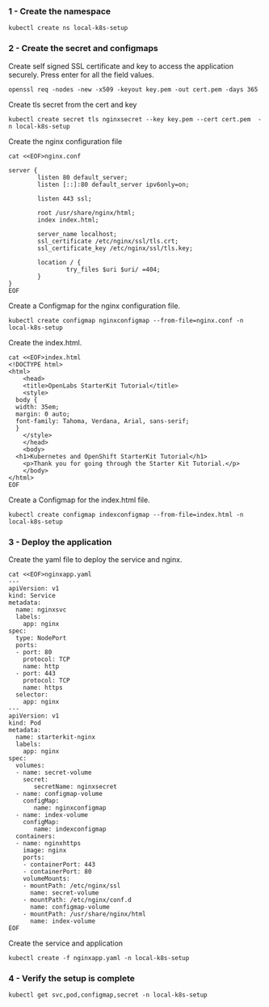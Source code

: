### 1 - Create the namespace

```execute
kubectl create ns local-k8s-setup
```

### 2 - Create the secret and configmaps

Create self signed SSL certificate and key to access the application securely. Press enter for all the field values.

```execute
openssl req -nodes -new -x509 -keyout key.pem -out cert.pem -days 365
```

Create tls secret from the cert and key

```execute
kubectl create secret tls nginxsecret --key key.pem --cert cert.pem  -n local-k8s-setup
```

Create the nginx configuration file 

```execute
cat <<EOF>nginx.conf

server {
        listen 80 default_server;
        listen [::]:80 default_server ipv6only=on;

        listen 443 ssl;
    
        root /usr/share/nginx/html;
        index index.html;
    
        server_name localhost;
        ssl_certificate /etc/nginx/ssl/tls.crt;
        ssl_certificate_key /etc/nginx/ssl/tls.key;
    
        location / {
                try_files $uri $uri/ =404;
        }
}
EOF
```

Create a Configmap for the nginx configuration file.

```execute
kubectl create configmap nginxconfigmap --from-file=nginx.conf -n local-k8s-setup
```

Create the index.html.

```execute
cat <<EOF>index.html
<!DOCTYPE html>
<html>
	<head>
	<title>OpenLabs StarterKit Tutorial</title>
	<style>
  body {
  width: 35em;
  margin: 0 auto;
  font-family: Tahoma, Verdana, Arial, sans-serif;
  }
	</style>
	</head>
	<body>
  <h1>Kubernetes and OpenShift StarterKit Tutorial</h1>
	<p>Thank you for going through the Starter Kit Tutorial.</p>
	</body>
</html>
EOF
```

Create a Configmap for the index.html file.

```execute
kubectl create configmap indexconfigmap --from-file=index.html -n local-k8s-setup
```

### 3 - Deploy the application

Create the yaml file to deploy the service and nginx.

```execute
cat <<EOF>nginxapp.yaml
---
apiVersion: v1
kind: Service
metadata:
  name: nginxsvc
  labels:
    app: nginx
spec:
  type: NodePort
  ports:
  - port: 80
    protocol: TCP
    name: http
  - port: 443
    protocol: TCP
    name: https
  selector:
    app: nginx
---
apiVersion: v1
kind: Pod
metadata:
  name: starterkit-nginx
  labels:
    app: nginx
spec:
  volumes:
  - name: secret-volume
    secret:
       secretName: nginxsecret
  - name: configmap-volume
    configMap:
       name: nginxconfigmap
  - name: index-volume
    configMap:
       name: indexconfigmap
  containers:
  - name: nginxhttps
    image: nginx
    ports:
    - containerPort: 443
    - containerPort: 80
    volumeMounts:
    - mountPath: /etc/nginx/ssl
      name: secret-volume
    - mountPath: /etc/nginx/conf.d
      name: configmap-volume
    - mountPath: /usr/share/nginx/html
      name: index-volume
EOF
```

Create the service and application

```execute
kubectl create -f nginxapp.yaml -n local-k8s-setup
```

### 4 - Verify the setup is complete

```execute
kubectl get svc,pod,configmap,secret -n local-k8s-setup
```


